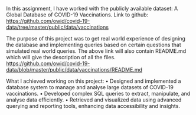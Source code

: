 In this assignment, I have worked with the publicly available dataset: A Global Database of COVID-19 Vaccinations.
Link to github: https://github.com/owid/covid-19-data/tree/master/public/data/vaccinations

The purpose of this project was to get real world experience of designing the database and implementing queries based on certain questions that simulated real world queries.
The above link will also contain README.md which will give the description of all the files. https://github.com/owid/covid-19-data/blob/master/public/data/vaccinations/README.md

What I achieved working on this project:
• Designed and implemented a database system to manage and analyse large datasets of COVID-19 vaccinations.
• Developed complex SQL queries to extract, manipulate, and analyse data efficiently.
• Retrieved and visualized data using advanced querying and reporting tools, enhancing data accessibility and insights.
